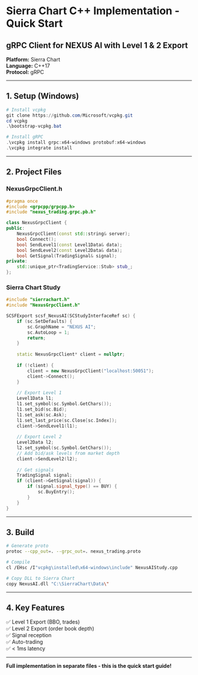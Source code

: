 # Sierra Chart C++ Implementation - Quick Start
## gRPC Client for NEXUS AI with Level 1 & 2 Export

**Platform:** Sierra Chart  
**Language:** C++17  
**Protocol:** gRPC

---

## 1. Setup (Windows)

```powershell
# Install vcpkg
git clone https://github.com/Microsoft/vcpkg.git
cd vcpkg
.\bootstrap-vcpkg.bat

# Install gRPC
.\vcpkg install grpc:x64-windows protobuf:x64-windows
.\vcpkg integrate install
```

---

## 2. Project Files

### NexusGrpcClient.h
```cpp
#pragma once
#include <grpcpp/grpcpp.h>
#include "nexus_trading.grpc.pb.h"

class NexusGrpcClient {
public:
    NexusGrpcClient(const std::string& server);
    bool Connect();
    bool SendLevel1(const Level1Data& data);
    bool SendLevel2(const Level2Data& data);
    bool GetSignal(TradingSignal& signal);
private:
    std::unique_ptr<TradingService::Stub> stub_;
};
```

### Sierra Chart Study
```cpp
#include "sierrachart.h"
#include "NexusGrpcClient.h"

SCSFExport scsf_NexusAI(SCStudyInterfaceRef sc) {
    if (sc.SetDefaults) {
        sc.GraphName = "NEXUS AI";
        sc.AutoLoop = 1;
        return;
    }
    
    static NexusGrpcClient* client = nullptr;
    
    if (!client) {
        client = new NexusGrpcClient("localhost:50051");
        client->Connect();
    }
    
    // Export Level 1
    Level1Data l1;
    l1.set_symbol(sc.Symbol.GetChars());
    l1.set_bid(sc.Bid);
    l1.set_ask(sc.Ask);
    l1.set_last_price(sc.Close[sc.Index]);
    client->SendLevel1(l1);
    
    // Export Level 2
    Level2Data l2;
    l2.set_symbol(sc.Symbol.GetChars());
    // Add bid/ask levels from market depth
    client->SendLevel2(l2);
    
    // Get signals
    TradingSignal signal;
    if (client->GetSignal(signal)) {
        if (signal.signal_type() == BUY) {
            sc.BuyEntry();
        }
    }
}
```

---

## 3. Build

```bash
# Generate proto
protoc --cpp_out=. --grpc_out=. nexus_trading.proto

# Compile
cl /EHsc /I"vcpkg\installed\x64-windows\include" NexusAIStudy.cpp

# Copy DLL to Sierra Chart
copy NexusAI.dll "C:\SierraChart\Data\"
```

---

## 4. Key Features

✅ Level 1 Export (BBO, trades)  
✅ Level 2 Export (order book depth)  
✅ Signal reception  
✅ Auto-trading  
✅ < 1ms latency

---

**Full implementation in separate files - this is the quick start guide!**
